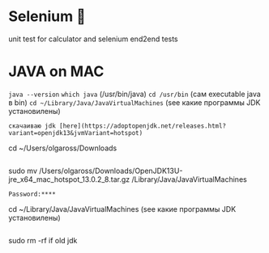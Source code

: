 # Selenium :mushroom:
unit test for calculator and selenium end2end tests
# JAVA on MAC
``` java --version ```
``` which java ``` (/usr/bin/java)
``` cd /usr/bin ``` (сам executable java в bin)
``` cd ~/Library/Java/JavaVirtualMachines ``` (see какие программы JDK установилены)
```
скачаиваю jdk [here](https://adoptopenjdk.net/releases.html?variant=openjdk13&jvmVariant=hotspot)
```
cd ~/Users/olgaross/Downloads
```
```
sudo mv /Users/olgaross/Downloads/OpenJDK13U-jre_x64_mac_hotspot_13.0.2_8.tar.gz /Library/Java/JavaVirtualMachines
```
Password:****

```
cd ~/Library/Java/JavaVirtualMachines (see какие программы JDK установилены)
```
```
sudo rm -rf  if old jdk
```
